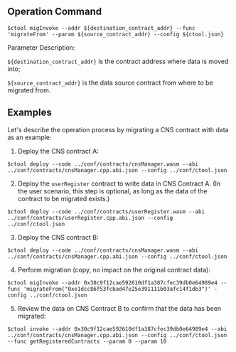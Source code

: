 ## Operation Command

```
$ctool migInvoke --addr ${destination_contract_addr} --func 'migrateFrom' --param ${source_contract_addr} --config ${ctool.json}
```

Parameter Description:

`${destination_contract_addr}` is the contract address where data is moved into;

`${source_contract_addr}` is the data source contract from where to be migrated from.

## Examples

Let's describe the operation process by migrating a CNS contract with data as an example:

1. Deploy the CNS contract A:

```
$ctool deploy --code ../conf/contracts/cnsManager.wasm --abi ../conf/contracts/cnsManager.cpp.abi.json --config ../conf/ctool.json
```

2. Deploy the `userRegister` contract to write data in CNS Contract A. (In the user scenario, this step is optional, as long as the data of the contract to be migrated exists.)

```
$ctool deploy --code ../conf/contracts/userRegister.wasm --abi ../conf/contracts/userRegister.cpp.abi.json --config ../conf/ctool.json
```

3. Deploy the CNS contract B:

```
$ctool deploy --code ../conf/contracts/cnsManager.wasm --abi ../conf/contracts/cnsManager.cpp.abi.json --config ../conf/ctool.json
```

4. Perform migration (copy, no impact on the original contract data):

```
$ctool migInvoke --addr 0x30c9f12cae592610df1a387cfec39db0e64989e4 --func 'migrateFrom("0xe1dcc86f53fcbad47e25e391111b03afc14f1db3")' -config ../conf/ctool.json
```

5. Review the data on CNS Contract B to confirm that the data has been migrated:

```
$ctool invoke --addr 0x30c9f12cae592610df1a387cfec39db0e64989e4 --abi ../conf/contracts/cnsManager.cpp.abi.json --config ../conf/ctool.json --func getRegisteredContracts --param 0 --param 10
```